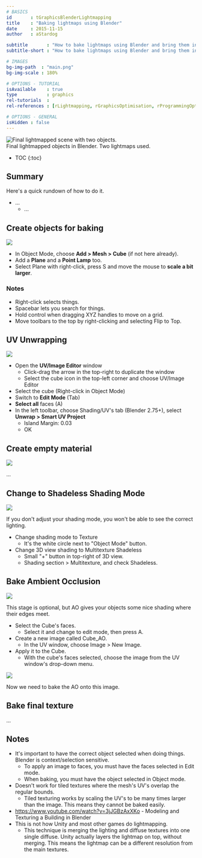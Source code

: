 ```yaml
---
# BASICS
id       : tGraphicsBlenderLightmapping
title    : "Baking lightmaps using Blender"
date     : 2015-11-15
author   : aStardog

subtitle       : "How to bake lightmaps using Blender and bring them into Unity!"
subtitle-short : "How to bake lightmaps using Blender and bring them into Unity!"

# IMAGES
bg-img-path  : "main.png"
bg-img-scale : 180%

# OPTIONS - TUTORIAL
isAvailable    : true
type           : graphics
rel-tutorials  : 
rel-references : [rLightmapping, rGraphicsOptimisation, rProgrammingOptimisation]

# OPTIONS - GENERAL
isHidden : false
---
```

<div class="img-box">
	<img src="{{ site.baseurl }}{{ site.url-imgs }}{{ page.url }}main.png" alt="Final lightmapped scene with two objects." />
	<div class="caption">Final lightmapped objects in Blender. Two lightmaps used.</div>
</div>

<!--
<video width="100%" height="200" controls loop video controls autoplay>
	<source src="movie.mp4" type="video/mp4">
	<source src="movie.ogg" type="video/ogg">
	Your browser does not support the video tag.
</video>
-->

* TOC
{:toc}

## Summary

Here's a quick rundown of how to do it.

* ...
    * ...

## Create objects for baking

<img src="{{ site.baseurl }}{{ site.url-media }}{{ page.url }}setup-objects.gif" />

* In Object Mode, choose **Add > Mesh > Cube** (if not here already).
* Add a **Plane** and a **Point Lamp** too.
* Select Plane with right-click, press S and move the mouse to **scale a bit larger**.

### Notes
* Right-click selects things.
* Spacebar lets you search for things.
* Hold control when dragging XYZ handles to move on a grid.
* Move toolbars to the top by right-clicking and selecting Flip to Top.

## UV Unwrapping

<img src="{{ site.baseurl }}{{ site.url-media }}{{ page.url }}uv-unwrap.gif" />

* Open the **UV/Image Editor** window
  * Click-drag the arrow in the top-right to duplicate the window
  * Select the cube icon in the top-left corner and choose UV/Image Editor
* Select the cube (Right-click in Object Mode)
* Switch to **Edit Mode** (Tab)
* **Select all** faces (A)
* In the left toolbar, choose Shading/UV's tab (Blender 2.75+), select **Unwrap > Smart UV Project**
  * Island Margin: 0.03
  * OK

## Create empty material

<img src="{{ site.baseurl }}{{ site.url-media }}{{ page.url }}create-empty-material.gif" />

...

## Change to Shadeless Shading Mode

<img src="{{ site.baseurl }}{{ site.url-media }}{{ page.url }}change-shading-mode.gif" />

If you don't adjust your shading mode, you won't be able to see the correct lighting.

* Change shading mode to Texture
  * It's the white circle next to "Object Mode" button.
* Change 3D view shading to Multitexture Shadeless
  * Small "+" button in top-right of 3D view.
  * Shading section > Multitexture, and check Shadeless.

## Bake Ambient Occlusion

<img src="{{ site.baseurl }}{{ site.url-media }}{{ page.url }}bake-ao.gif" />

This stage is optional, but AO gives your objects some nice shading where their edges meet.

* Select the Cube's faces.
  * Select it and change to edit mode, then press A.
* Create a new image called Cube_AO.
  * In the UV window, choose Image > New Image.
* Apply it to the Cube.
  * With the cube's faces selected, choose the image from the UV window's drop-down menu.

<img src="{{ site.baseurl }}{{ site.url-media }}{{ page.url }}bake-ao-2.gif" />

Now we need to bake the AO onto this image.


## Bake final texture

...

## Notes

* It's important to have the correct object selected when doing things. Blender is context/selection sensitive.
    * To apply an image to faces, you must have the faces selected in Edit mode.
	* When baking, you must have the object selected in Object mode.
* Doesn't work for tiled textures where the mesh's UV's overlap the regular bounds.
    * Tiled texturing works by scaling the UV's to be many times larger than the image. This means they cannot be baked easily.
* https://www.youtube.com/watch?v=3jJGBzAxXKo - Modeling and Texturing a Building in Blender
* This is not how Unity and most other games do lightmapping.
  * This technique is merging the lighting and diffuse textures into one single diffuse. Unity actually layers the lightmap on top, without merging. This means the lightmap can be a different resolution from the main textures.